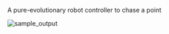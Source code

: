 A pure-evolutionary robot controller to chase a point

![sample_output](https://github.com/Matin-Macktoobian/Point_Chasing_Evolutionary_Robot_Controller/assets/63607514/1e708db6-1425-4661-b5fe-bda41a7ab28d)
